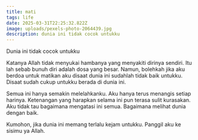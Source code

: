 ```yaml
---
title: mati
tags: life
date: 2025-03-31T22:25:32.822Z
image: uploads/pexels-photo-2064439.jpg
description: dunia ini tidak cocok untukku
---
```

Dunia ini tidak cocok untukku

K﻿atanya Allah tidak menyukai hambanya yang menyakiti dirinya sendiri. Itu lah sebab bunuh diri adalah dosa yang besar. Namun, bolehkah jika aku berdoa untuk matikan aku disaat dunia ini sudahlah tidak baik untukku. Disaat sudah cukup untukku berada di dunia ini.

S﻿emua ini hanya semakin melelahkanku. Aku hanya terus menangis setiap harinya. Ketenangan yang harapkan selama ini pun terasa sulit kurasakan. Aku tidak tau bagaimana mengatasi ini semua. Bagaimana melihat dunia dengan baik.

K﻿umohon, jika dunia ini memang terlalu kejam untukku. Panggil aku ke sisimu ya Allah.